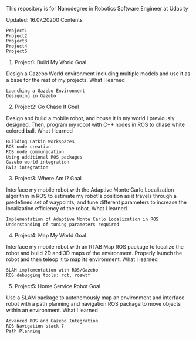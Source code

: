 This repository is for Nanodegree in Robotics Software Engineer at Udacity

Updated: 16.07.20200
Contents

    Project1
    Project2
    Project3
    Project4
    Project5
    

1. Project1: Build My World
Goal

Design a Gazebo World environment including multiple models and use it as a base for the rest of my projects.
What I learned

    Launching a Gazebo Environment
    Designing in Gazebo

2. Project2: Go Chase It
Goal

Design and build a mobile robot, and house it in my world I previously designed. Then, program my robot with C++ nodes in ROS to chase white colored ball.
What I learned

    Building Catkin Workspaces
    ROS node creation
    ROS node communication
    Using additional ROS packages
    Gazebo world integration
    RViz integration

3. Project3: Where Am I?
Goal

Interface my mobile robot with the Adaptive Monte Carlo Localization algorithm in ROS to estimate my robot's position as it travels through a predefined set of waypoints, and tune different parameters to increase the localization efficiency of the robot.
What I learned

    Implementation of Adaptive Monte Carlo Localization in ROS
    Understanding of tuning parameters required

4. Project4: Map My World
Goal

Interface my mobile robot with an RTAB Map ROS package to localize the robot and build 2D and 3D maps of the environment. Properly launch the robot and then teleop it to map its environment.
What I learned

    SLAM implementation with ROS/Gazebo
    ROS debugging tools: rqt, roswtf

5. Project5: Home Service Robot
Goal

Use a SLAM package to autonomously map an environment and interface robot with a path planning and navigation ROS package to move objects within an environment.
What I learned

    Advanced ROS and Gazebo Integration
    ROS Navigation stack 7
    Path Planning

